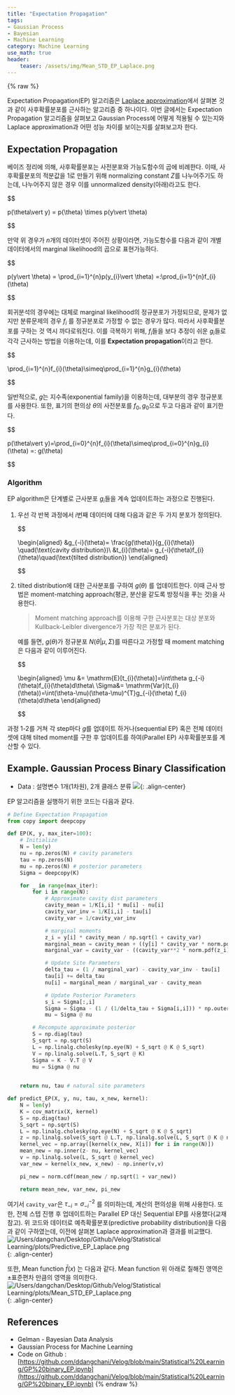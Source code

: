 ```yaml
---
title: "Expectation Propagation"
tags:
- Gaussian Process
- Bayesian
- Machine Learning
category: Machine Learning
use_math: true
header:
    teaser: /assets/img/Mean_STD_EP_Laplace.png
---
```

{% raw %}

Expectation Propagation(EP) 알고리즘은 [Laplace approximation](https://ddangchani.github.io/ML/Laplace-Approximation-GP-classifier)에서 살펴본 것과 같이 사후확률분포를 근사하는 알고리즘 중 하나이다. 이번 글에서는 Expectation Propagation 알고리즘을 살펴보고 Gaussian Process에 어떻게 적용될 수 있는지와 Laplace approximation과 어떤 성능 차이를 보이는지를 살펴보고자 한다.

## Expectation Propagation

베이즈 정리에 의해, 사후확률분포는 사전분포와 가능도함수의 곱에 비례한다. 이때, 사후확률분포의 적분값을 1로 만들기 위해 normalizing constant $Z$를 나누어주기도 하는데, 나누어주지 않은 경우 이를 unnormalized density(아래)라고도 한다.

$$

p(\theta\vert y) = p(\theta) \times p(y\vert \theta)

$$

만약 위 경우가 $n$개의 데이터셋이 주어진 상황이라면, 가능도함수를 다음과 같이 개별 데이터에서의 marginal likelihood의 곱으로 표현가능하다.

$$

p(y\vert \theta) = \prod_{i=1}^{n}p(y_{i}\vert \theta) =:\prod_{i=1}^{n}f_{i}(\theta) 

$$

회귀분석의 경우에는 대체로 marginal likelihood의 정규분포가 가정되므로, 문제가 없지만 분류문제의 경우 $f_{i}$ 를 정규분포로 가정할 수 없는 경우가 많다. 따라서 사후확률분포를 구하는 것 역시 까다로워진다. 이를 극복하기 위해, $f_{i}$들을 보다 추정이 쉬운 $g_{i}$들로 각각 근사하는 방법을 이용하는데, 이를 **Expectation propagation**이라고 한다.

$$

\prod_{i=1}^{n}f_{i}(\theta)\simeq\prod_{i=1}^{n}g_{i}(\theta)

$$

일반적으로, $g$는 지수족(exponential family)을 이용하는데, 대부분의 경우 정규분포를 사용한다. 또한, 표기의 편의상 $\theta$의 사전분포를 $f_0,g_0$으로 두고 다음과 같이 표기한다.

$$

p(\theta\vert y)=\prod_{i=0}^{n}f_{i}(\theta)\simeq\prod_{i=0}^{n}g_{i}(\theta) =: g(\theta)

$$

### Algorithm

EP algorithm은 단계별로 근사분포 $g_{i}$들을 계속 업데이트하는 과정으로 진행된다. 
1. 우선 각 반복 과정에서 $i$번째 데이터에 대해 다음과 같은 두 가지 분포가 정의된다.

    $$

    \begin{aligned}
    &g_{-i}(\theta)= \frac{g(\theta)}{g_{i}(\theta)} \quad(\text{cavity distribution})\\
    &t_{i}(\theta)= g_{-i}(\theta)f_{i}(\theta)\quad(\text{tilted distribution})
    \end{aligned}

    $$

2. tilted distribution에 대한 근사분포를 구하여 $g(\theta)$ 를 업데이트한다. 이때 근사 방법은 moment-matching approach(평균, 분산을 같도록 방정식을 푸는 것)을 사용한다.
    
    > Moment matching approach를 이용해 구한 근사분포는 대상 분포와 Kullback-Leibler divergence가 가장 작은 분포가 된다.

    예를 들면, $g(\theta)$가 정규분포 $N(\theta\vert\mu,\Sigma)$를 따른다고 가정할 때 moment matching은 다음과 같이 이루어진다.

    $$

    \begin{aligned}
    \mu &= \mathrm{E}[t_{i}(\theta)]=\int\theta g_{-i}(\theta)f_{i}(\theta)d\theta\\
    \Sigma&= \mathrm{Var}(t_{i}(\theta))=\int(\theta-\mu)(\theta-\mu)^{T}g_{-i}(\theta) f_{i}(\theta)d\theta
    \end{aligned}

    $$

과정 1-2를 거쳐 각 step마다 $g$를 업데이트 하거나(sequential EP) 혹은 전체 데이터셋에 대해 tilted moment를 구한 후 업데이트를 하여(Parallel EP) 사후확률분포를 계산할 수 있다.

## Example. Gaussian Process Binary Classification

- Data : 설명변수 1개(1차원), 2개 클래스 분류
![](/assets/img/GP_binary_data.png){: .align-center}

EP 알고리즘을 실행하기 위한 코드는 다음과 같다. 
```python
# Define Expectation Propagation
from copy import deepcopy

def EP(K, y, max_iter=100):
    # Initialize
    N = len(y)
    nu = np.zeros(N) # cavity parameters
    tau = np.zeros(N)
    mu = np.zeros(N) # posterior parameters
    Sigma = deepcopy(K)  

    for _ in range(max_iter):
        for i in range(N):
            # Approximate cavity dist parameters
            cavity_mean = 1/K[i,i] * mu[i] - nu[i]
            cavity_var_inv = 1/K[i,i] - tau[i]
            cavity_var = 1/cavity_var_inv

            # marginal moments
            z_i = y[i] * cavity_mean / np.sqrt(1 + cavity_var)
            marginal_mean = cavity_mean + ((y[i] * cavity_var * norm.pdf(z_i)) / (norm.cdf(z_i) * np.sqrt(1 + cavity_var)))
            marginal_var = cavity_var - ((cavity_var**2 * norm.pdf(z_i)) / (norm.cdf(z_i) * (1 + cavity_var))) * (z_i + norm.pdf(z_i)/norm.cdf(z_i))

            # Update Site Parameters
            delta_tau = (1 / marginal_var) - cavity_var_inv - tau[i]
            tau[i] += delta_tau
            nu[i] = marginal_mean / marginal_var - cavity_mean

            # Update Posterior Parameters
            s_i = Sigma[:,i]
            Sigma = Sigma - (1 / (1/delta_tau + Sigma[i,i])) * np.outer(s_i, s_i)
            mu = Sigma @ nu

        # Recompute approximate posterior
        S = np.diag(tau)
        S_sqrt = np.sqrt(S)
        L = np.linalg.cholesky(np.eye(N) + S_sqrt @ K @ S_sqrt)
        V = np.linalg.solve(L.T, S_sqrt @ K)
        Sigma = K - V.T @ V
        mu = Sigma @ nu

    
    return nu, tau # natural site parameters

def predict_EP(X, y, nu, tau, x_new, kernel):
    N = len(y)
    K = cov_matrix(X, kernel)
    S = np.diag(tau)
    S_sqrt = np.sqrt(S)
    L = np.linalg.cholesky(np.eye(N) + S_sqrt @ K @ S_sqrt)
    z = np.linalg.solve(S_sqrt @ L.T, np.linalg.solve(L, S_sqrt @ K @ nu))
    kernel_vec = np.array([kernel(x_new, X[i]) for i in range(N)])
    mean_new = np.inner(z- nu, kernel_vec)
    v = np.linalg.solve(L, S_sqrt @ kernel_vec)
    var_new = kernel(x_new, x_new) - np.inner(v,v)

    pi_new = norm.cdf(mean_new / np.sqrt(1 + var_new))

    return mean_new, var_new, pi_new            
```

여기서 `cavity_var`은 $\tau_{-i}=\sigma_{-i}^{-2}$ 를 의미하는데, 계산의 편의성을 위해 사용한다. 또한, 전체 스텝 진행 후 업데이트하는 Parallel EP 대신 Sequential EP를 사용했다(교재 참고). 위 코드와 데이터로 예측확률분포(predictive probability distribution)을 다음과 같이 구하였는데, 이전에 살펴본 Laplace approximation과 결과를 비교했다.
![/Users/dangchan/Desktop/Github/Velog/Statistical Learning/plots/Predictive_EP_Laplace.png](/assets/img/Predictive_EP_Laplace.png){: .align-center}

또한, Mean function $\bar f(x)$ 는 다음과 같다. Mean function 위 아래로 칠해진 영역은 $\pm$표준편차 만큼의 영역을 의미한다.
![/Users/dangchan/Desktop/Github/Velog/Statistical Learning/plots/Mean_STD_EP_Laplace.png](/assets/img/Mean_STD_EP_Laplace.png){: .align-center}

 
## References
- Gelman - Bayesian Data Analysis
- Gaussian Process for Machine Learning
- Code on Github : [https://github.com/ddangchani/Velog/blob/main/Statistical%20Learning/GP%20binary_EP.ipynb](https://github.com/ddangchani/Velog/blob/main/Statistical%20Learning/GP%20binary_EP.ipynb)
{% endraw %}